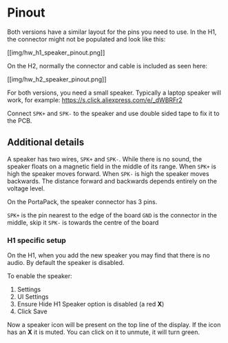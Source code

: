 # Pinout

Both versions have a similar layout for the pins you need to use. In the H1, the connector might not be populated and look like this:

[[img/hw_h1_speaker_pinout.png]]

On the H2, normally the connector and cable is included as seen here:

[[img/hw_h2_speaker_pinout.png]]

For both versions, you need a small speaker. Typically a laptop speaker will work, for example: 
https://s.click.aliexpress.com/e/_dWBRFr2

Connect `SPK+` and `SPK-` to the speaker and use double sided tape to fix it to the PCB.

## Additional details
A speaker has two wires, `SPK+` and `SPK-`. While there is no sound, the speaker floats on a magnetic field in the middle of its range. When `SPK+` is high the speaker moves forward. When `SPK-` is high the speaker moves backwards. The distance forward and backwards depends entirely on the voltage level.

On the PortaPack, the speaker connector has 3 pins.

`SPK+` is the pin nearest to the edge of the board
`GND` is the connector in the middle, skip it
`SPK-` is towards the centre of the board

### H1 specific setup
On the H1, when you add the new speaker you may find that there is no audio. By default the speaker is disabled.

To enable the speaker:
1. Settings
2. UI Settings
3. Ensure Hide H1 Speaker option is disabled (a red **X**)
4. Click Save

Now a speaker icon will be present on the top line of the display.
If the icon has an **X** it is muted. You can click on it to unmute, it will turn green.


